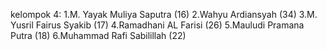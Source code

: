 kelompok 4:
1.M. Yayak Muliya Saputra (16)
2.Wahyu Ardiansyah (34)
3.M. Yusril Fairus Syakib (17)
4.Ramadhani AL Farisi (26)
5.Mauludi Pramana Putra (18)
6.Muhammad Rafi Sabilillah (22)
